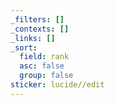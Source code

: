 ```yaml
---
_filters: []
_contexts: []
_links: []
_sort:
  field: rank
  asc: false
  group: false
sticker: lucide//edit
---
```


